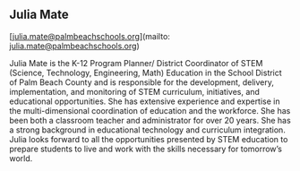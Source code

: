 ## Julia Mate

[julia.mate@palmbeachschools.org](mailto: julia.mate@palmbeachschools.org)

Julia Mate is the K-12 Program Planner/ District Coordinator of STEM (Science, Technology, Engineering, Math) Education in the School District of Palm Beach County and is responsible for the development, delivery, implementation, and monitoring of STEM curriculum, initiatives, and educational opportunities. She has extensive experience and expertise in the multi-dimensional coordination of education and the workforce. She has been both a classroom teacher and administrator for over 20 years. She has a strong background in educational technology and curriculum integration. Julia looks forward to all the opportunities presented by STEM education to prepare students to live and work with the skills necessary for tomorrow’s world.
